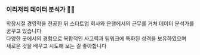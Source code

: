 ### 이리저리 데이터 분석가 :clap::clap:
<div>학창시절 경영학을 전공한 뒤 스타트업 회사와 은행에서의 근무를 거쳐 데이터 분석가를 꿈꾸고 있습니다</div>
<div>다양한 곳에서의 경험으로 복합적인 사고력과 팀워크에 특화된 성격을 보유하였으며</div>
<div>새로운 것을 배우고 시도해 보는 걸 좋아합니다</div>


<!--
**qwerty1434/qwerty1434** is a ✨ _special_ ✨ repository because its `README.md` (this file) appears on your GitHub profile.

Here are some ideas to get you started:

- 🔭 I’m currently working on ...
- 🌱 I’m currently learning ...
- 👯 I’m looking to collaborate on ...
- 🤔 I’m looking for help with ...
- 💬 Ask me about ...
- 📫 How to reach me: ...
- 😄 Pronouns: ...
- ⚡ Fun fact: ...
-->

